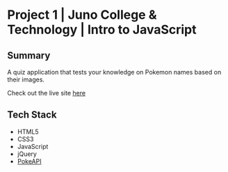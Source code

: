 # Project 1 | Juno College & Technology | Intro to JavaScript 

## Summary

A quiz application that tests your knowledge on Pokemon names based on their images.

Check out the live site <a href="https://shanningtatum.github.io/pokemon-quiz/">here</a>

## Tech Stack

- HTML5
- CSS3
- JavaScript
- jQuery
- <a href="https://pokeapi.co/">PokeAPI</a>
